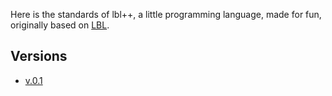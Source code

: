 Here is the standards of lbl++, a little programming language, made for fun, originally based on [LBL](https://github.com/Mrgargoyle134/lbl).

## Versions
* [v.0.1](/v.0.1/standard.md)
